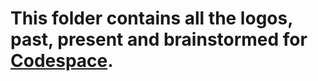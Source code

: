 # This folder contains all the logos, past, present and brainstormed for [Codespace](https://onyxcode.space).
